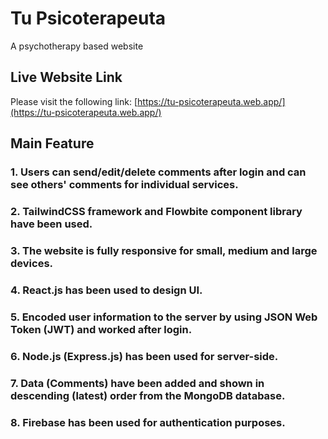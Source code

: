 # Tu Psicoterapeuta
A psychotherapy based website

## Live Website Link
Please visit the following link: [https://tu-psicoterapeuta.web.app/](https://tu-psicoterapeuta.web.app/)

## Main Feature

### 1. Users can send/edit/delete comments after login and can see others' comments for individual services.
### 2. TailwindCSS framework and Flowbite component library have been used.
### 3. The website is fully responsive for small, medium and large devices.
### 4. React.js has been used to design UI. 
### 5. Encoded user information to the server by using JSON Web Token (JWT) and worked after login. 
### 6. Node.js (Express.js) has been used for server-side.
### 7. Data (Comments) have been added and shown in descending (latest) order from the MongoDB database.
### 8. Firebase has been used for authentication purposes.